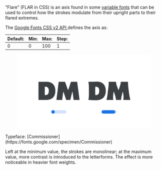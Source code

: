 “Flare” (FLAR in CSS) is an axis found in some [variable fonts](/glossary/variable_fonts) that can be used to control how the strokes modulate from their upright parts to their flared extremes.

The [Google Fonts CSS v2 API ](https://developers.google.com/fonts/docs/css2) defines the axis as:

| Default: | Min: | Max: | Step: |
| --- | --- | --- | --- |
| 0 | 0 | 100 | 1 |

<figure>

![An image showing two type specimens, each with an axis slider underneath. The specimen on the left shows the effects of the axis’ lowest value. The specimen on the right shows the effects of the axis’ highest value.](images/thumbnail.svg)

</figure>

<figcaption>Typeface: [Commissioner](https://fonts.google.com/specimen/Commissioner)</figcaption>

Left at the minimum value, the strokes are monolinear; at the maximum value, more contrast is introduced to the letterforms. The effect is more noticeable in heavier font weights.